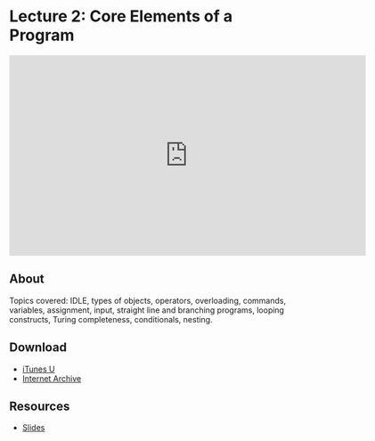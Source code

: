 # Lecture 2: Core Elements of a Program

<iframe width="640" height="360" src="http://www.youtube.com/embed/SLvTCHhu5SE?feature=player_detailpage" frameborder="0" allowfullscreen></iframe>

## About
Topics covered: IDLE, types of objects, operators, overloading, commands, variables, assignment, input, straight line and branching programs, looping constructs, Turing completeness, conditionals, nesting.

## Download

- [iTunes U](http://itunes.apple.com/us/itunes-u/lecture-2-core-elements-program/id499270153?i=110101057)
- [Internet Archive](http://www.archive.org/download/MIT6.00SCS11/MIT6_00SCS11_lec02_300k.mp4)


## Resources

 - [Slides](http://ocw.mit.edu/courses/electrical-engineering-and-computer-science/6-00sc-introduction-to-computer-science-and-programming-spring-2011/unit-1/lecture-2-core-elements-of-a-program/lec02.py) 


